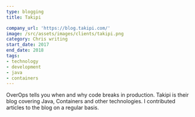 ```yaml
---
type: blogging
title: Takipi

company_url: 'https://blog.takipi.com/'
image: /src/assets/images/clients/takipi.png
category: Chris writing
start_date: 2017
end_date: 2018
tags:
- technology
- development
- java
- containers
---
```


OverOps tells you when and why code breaks in production. Takipi is their blog covering Java, Containers and other technologies. I contributed articles to the blog on a regular basis.
